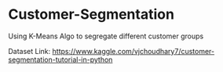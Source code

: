 # Customer-Segmentation
Using K-Means Algo to segregate different customer groups

Dataset Link: https://www.kaggle.com/vjchoudhary7/customer-segmentation-tutorial-in-python
